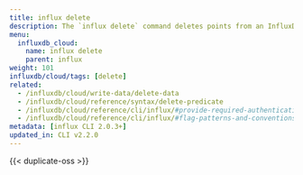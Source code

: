 ```yaml
---
title: influx delete
description: The `influx delete` command deletes points from an InfluxDB bucket.
menu:
  influxdb_cloud:
    name: influx delete
    parent: influx
weight: 101
influxdb/cloud/tags: [delete]
related:
  - /influxdb/cloud/write-data/delete-data
  - /influxdb/cloud/reference/syntax/delete-predicate
  - /influxdb/cloud/reference/cli/influx/#provide-required-authentication-credentials, influx CLI—Provide required authentication credentials
  - /influxdb/cloud/reference/cli/influx/#flag-patterns-and-conventions, influx CLI—Flag patterns and conventions
metadata: [influx CLI 2.0.3+]
updated_in: CLI v2.2.0
---
```


{{< duplicate-oss >}}
